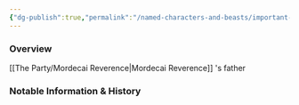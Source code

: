 ```yaml
---
{"dg-publish":true,"permalink":"/named-characters-and-beasts/important-characters/pc-backstory-characters/mordecai-s-backstory-and-family/robert-thornwood/","tags":["NPC","Important"],"updated":"2025-04-23T21:37:48.939+01:00"}
---
```



### Overview
[[The Party/Mordecai Reverence\|Mordecai Reverence]] 's father 

### Notable Information & History 

